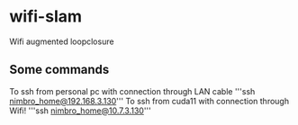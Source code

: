 # wifi-slam
Wifi augmented loopclosure

## Some commands
To ssh from personal pc with connection through LAN cable
'''ssh nimbro_home@192.168.3.130'''
To ssh from cuda11 with connection through Wifi!
'''ssh nimbro_home@10.7.3.130'''


